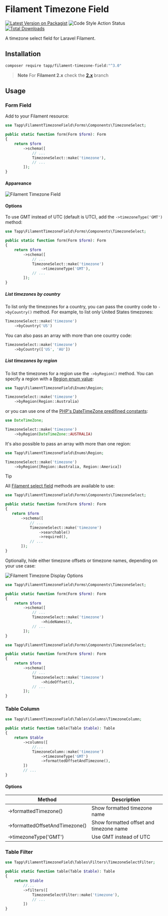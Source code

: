 # Filament Timezone Field

[![Latest Version on Packagist](https://img.shields.io/packagist/v/tapp/filament-timezone-field.svg?style=flat-square)](https://packagist.org/packages/tapp/filament-timezone-field)
![Code Style Action Status](https://github.com/TappNetwork/filament-timezone-field/actions/workflows/pint.yml/badge.svg)
[![Total Downloads](https://img.shields.io/packagist/dt/tapp/filament-timezone-field.svg?style=flat-square)](https://packagist.org/packages/tapp/filament-timezone-field)

A timezone select field for Laravel Filament.

## Installation

```bash
composer require tapp/filament-timezone-field:"^3.0"
```

> **Note** 
> For **Filament 2.x** check the **[2.x](https://github.com/TappNetwork/filament-timezone-field/tree/2.x)** branch

## Usage

### Form Field

Add to your Filament resource:

```php
use Tapp\FilamentTimezoneField\Forms\Components\TimezoneSelect;

public static function form(Form $form): Form
{
    return $form
        ->schema([
            // ...
            TimezoneSelect::make('timezone'),
            // ...
        ]);
}
```

#### Appareance

![Filament Timezone Field](https://raw.githubusercontent.com/TappNetwork/filament-timezone-field/main/docs/filament-timezone-field.png)

#### Options

To use GMT instead of UTC (default is UTC), add the `->timezoneType('GMT')` method:

```php
use Tapp\FilamentTimezoneField\Forms\Components\TimezoneSelect;

public static function form(Form $form): Form
{
    return $form
        ->schema([
            // ...
            TimezoneSelect::make('timezone')
                ->timezoneType('GMT'),
            // ...
        ]);
}
```

##### List timezones by country

To list only the timezones for a country, you can pass the country code to `->byCountry()` method. For example, to list only United States timezones:

```php
TimezoneSelect::make('timezone')
    ->byCountry('US')
```

You can also pass an array with more than one country code:

```php
TimezoneSelect::make('timezone')
    ->byCountry(['US', 'AU'])
```

##### List timezones by region

To list the timezones for a region use the `->byRegion()` method. You can specify a region with a [Region enum value](src/Enums/Region.php):

```php
use Tapp\FilamentTimezoneField\Enums\Region;

TimezoneSelect::make('timezone')
    ->byRegion(Region::Australia)
```

or you can use one of the [PHP's DateTimeZone predifined constants](https://www.php.net/manual/en/class.datetimezone.php):

```php
use DateTimeZone;

TimezoneSelect::make('timezone')
    ->byRegion(DateTimeZone::AUSTRALIA)
```

It's also possible to pass an array with more than one region:

```php
use Tapp\FilamentTimezoneField\Enums\Region;

TimezoneSelect::make('timezone')
    ->byRegion([Region::Australia, Region::America])
```

> [!TIP]
> All [Filament select field](https://filamentphp.com/docs/2.x/forms/fields#select) methods are available to use:
> 
> ```php
> use Tapp\FilamentTimezoneField\Forms\Components\TimezoneSelect;
>
> public static function form(Form $form): Form
> {
>    return $form
>        ->schema([
>            // ...
>            TimezoneSelect::make('timezone')
>                ->searchable()
>                ->required(),
>            // ...
>        ]);
> }
> ```

Optionally, hide either timezone offsets or timezone names, depending on your use case:

![Filament Timezone Display Options](https://raw.githubusercontent.com/TappNetwork/filament-timezone-field/main/docs/hide-timezone-offset.png)

```php
use Tapp\FilamentTimezoneField\Forms\Components\TimezoneSelect;

public static function form(Form $form): Form
{
    return $form
        ->schema([
            // ...
            TimezoneSelect::make('timezone')
                ->hideNames(),
            // ...
        ]);
}
```

```php
use Tapp\FilamentTimezoneField\Forms\Components\TimezoneSelect;

public static function form(Form $form): Form
{
    return $form
        ->schema([
            // ...
            TimezoneSelect::make('timezone')
                ->hideOffset(),
            // ...
        ]);
}
```

### Table Column

```php
use Tapp\FilamentTimezoneField\Tables\Columns\TimezoneColumn;

public static function table(Table $table): Table
{
    return $table
        ->columns([
            //...
            TimezoneColumn::make('timezone')
                ->timezoneType('GMT')
                ->formattedOffsetAndTimezone(),
        ])
        // ...
}
```

#### Options

| Method | Description |
| --- | --- |
| ->formattedTimezone()  | Show formatted timezone name |
| ->formattedOffsetAndTimezone() | Show formatted offset and timezone name |
| ->timezoneType('GMT') | Use GMT instead of UTC  |

### Table Filter

```php
use Tapp\FilamentTimezoneField\Tables\Filters\TimezoneSelectFilter;

public static function table(Table $table): Table
{
    return $table
        //...
        ->filters([
            TimezoneSelectFilter::make('timezone'),
            // ...
        ])
}
```
